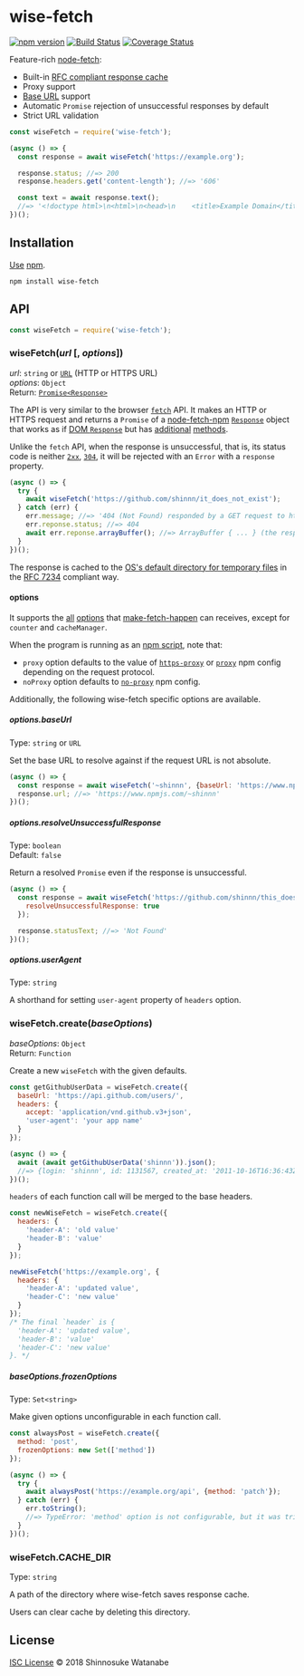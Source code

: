 # wise-fetch

[![npm version](https://img.shields.io/npm/v/wise-fetch.svg)](https://www.npmjs.com/package/wise-fetch)
[![Build Status](https://travis-ci.com/shinnn/wise-fetch.svg?branch=master)](https://travis-ci.com/shinnn/wise-fetch)
[![Coverage Status](https://img.shields.io/coveralls/shinnn/wise-fetch.svg)](https://coveralls.io/github/shinnn/wise-fetch?branch=master)

Feature-rich [node-fetch](https://github.com/bitinn/node-fetch):

* Built-in [RFC compliant response cache](https://tools.ietf.org/html/rfc7234)
* Proxy support
* [Base URL](#optionsbaseurl) support
* Automatic `Promise` rejection of unsuccessful responses by default
* Strict URL validation

```javascript
const wiseFetch = require('wise-fetch');

(async () => {
  const response = await wiseFetch('https://example.org');

  response.status; //=> 200
  response.headers.get('content-length'); //=> '606'

  const text = await response.text();
  //=> '<!doctype html>\n<html>\n<head>\n    <title>Example Domain</title> ...'
})();
```

## Installation

[Use](https://docs.npmjs.com/cli/install) [npm](https://docs.npmjs.com/getting-started/what-is-npm).

```
npm install wise-fetch
```

## API

```javascript
const wiseFetch = require('wise-fetch');
```

### wiseFetch(*url* [, *options*])

*url*: `string` or [`URL`](https://nodejs.org/api/url.html#url_class_url) (HTTP or HTTPS URL)  
*options*: `Object`  
Return: [`Promise<Response>`](https://github.com/npm/node-fetch-npm/blob/v2.0.2/src/response.js#L21)

The API is very similar to the browser [`fetch`](https://developer.mozilla.org/docs/Web/API/WindowOrWorkerGlobalScope/fetch) API. It makes an HTTP or HTTPS request and returns a `Promise` of a [node-fetch-npm](https://github.com/npm/node-fetch-npm) [`Response`](https://github.com/npm/node-fetch-npm#class-response) object that works as if [DOM `Response`](https://developer.mozilla.org/docs/Web/API/Response) but has [additional](https://github.com/npm/node-fetch-npm#bodybuffer) [methods](https://github.com/npm/node-fetch-npm#bodytextconverted).

Unlike the `fetch` API, when the response is unsuccessful, that is, its status code is neither [`2xx`](https://tools.ietf.org/html/rfc7231#section-6.3), [`304`](https://tools.ietf.org/html/rfc7232#section-4.1), it will be rejected with an `Error` with a `response` property.

```javascript
(async () => {
  try {
    await wiseFetch('https://github.com/shinnn/it_does_not_exist');
  } catch (err) {
    err.message; //=> '404 (Not Found) responded by a GET request to https://github.com/shinnn/it_does_not_exist.'
    err.reponse.status; //=> 404
    await err.reponse.arrayBuffer(); //=> ArrayBuffer { ... } (the response body)
  }
})();
```

The response is cached to the [OS's default directory for temporary files](https://nodejs.org/api/os.html#os) in the [RFC 7234](https://tools.ietf.org/html/rfc7234) compliant way.

#### options

It supports the [all](https://github.com/zkat/make-fetch-happen#--node-fetch-options) [options](https://github.com/zkat/make-fetch-happen#--make-fetch-happen-options) that [make-fetch-happen](https://github.com/zkat/make-fetch-happen) can receives, except for `counter` and `cacheManager`.

When the program is running as an [npm script](https://docs.npmjs.com/misc/scripts), note that:

* `proxy` option defaults to the value of [`https-proxy`](https://docs.npmjs.com/misc/config#https-proxy) or [`proxy`](https://docs.npmjs.com/misc/config#proxy) npm config depending on the request protocol.
* `noProxy` option defaults to [`no-proxy`](https://docs.npmjs.com/misc/config#no-proxy) npm config.

Additionally, the following wise-fetch specific options are available.

##### options.baseUrl

Type: `string` or `URL`

Set the base URL to resolve against if the request URL is not absolute.

```javascript
(async () => {
  const response = await wiseFetch('~shinnn', {baseUrl: 'https://www.npmjs.com'});
  response.url; //=> 'https://www.npmjs.com/~shinnn'
})();
```

##### options.resolveUnsuccessfulResponse

Type: `boolean`  
Default: `false`

Return a resolved `Promise` even if the response is unsuccessful.

```javascript
(async () => {
  const response = await wiseFetch('https://github.com/shinnn/this_does_not_exist', {
    resolveUnsuccessfulResponse: true
  });

  response.statusText; //=> 'Not Found'
})();
```

##### options.userAgent

Type: `string`

A shorthand for setting `user-agent` property of `headers` option.

### wiseFetch.create(*baseOptions*)

*baseOptions*: `Object`  
Return: `Function`

Create a new `wiseFetch` with the given defaults.

```javascript
const getGithubUserData = wiseFetch.create({
  baseUrl: 'https://api.github.com/users/',
  headers: {
    accept: 'application/vnd.github.v3+json',
    'user-agent': 'your app name'
  }
});

(async () => {
  await (await getGithubUserData('shinnn')).json();
  //=> {login: 'shinnn', id: 1131567, created_at: '2011-10-16T16:36:43Z', ...}
})();
```

`headers` of each function call will be merged to the base headers.

```javascript
const newWiseFetch = wiseFetch.create({
  headers: {
    'header-A': 'old value'
    'header-B': 'value'
  }
});

newWiseFetch('https://example.org', {
  headers: {
    'header-A': 'updated value',
    'header-C': 'new value'
  }
});
/* The final `header` is {
  'header-A': 'updated value',
  'header-B': 'value'
  'header-C': 'new value'
}. */
```

##### baseOptions.frozenOptions

Type: `Set<string>`

Make given options unconfigurable in each function call.

```javascript
const alwaysPost = wiseFetch.create({
  method: 'post',
  frozenOptions: new Set(['method'])
});

(async () => {
  try {
    await alwaysPost('https://example.org/api', {method: 'patch'});
  } catch (err) {
    err.toString();
    //=> TypeError: 'method' option is not configurable, but it was tried to be configured.
  }
})();
```

### wiseFetch.CACHE_DIR

Type: `string`

A path of the directory where wise-fetch saves response cache.

Users can clear cache by deleting this directory.

## License

[ISC License](./LICENSE) © 2018 Shinnosuke Watanabe
